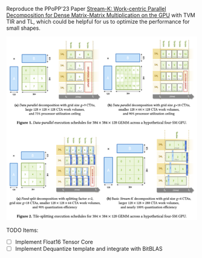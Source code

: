 Reproduce the PPoPP'23 Paper [Stream-K: Work-centric Parallel Decomposition for Dense Matrix-Matrix Multiplication on the GPU](http://arxiv.org/abs/2301.03598) with TVM TIR and TL, which could be helpful for us to optimize the performance for small shapes.

![example](./figures/image.png)

TODO Items:
- [ ] Implement Float16 Tensor Core
- [ ] Implement Dequantize template and integrate with BitBLAS
